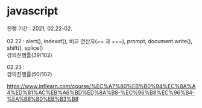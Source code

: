 # javascript
진행 기간 : 2021, 02.22-02.

02.22 : alert(), indexof(), 비교 연산자(== 과 ===), prompt, document.write(), shift(), splice() <br/> 강의진행률(39/102)

02.23 :
<br/> 강의진행률(50/102)

<!-- <img src="https://user-images.githubusercontent.com/52240990/108644528-b1deac00-74f2-11eb-9b02-e2c7b3c2fc4c.png" width="500"> -->
https://www.inflearn.com/course/%EC%A7%80%EB%B0%94%EC%8A%A4%ED%81%AC%EB%A6%BD%ED%8A%B8-%EC%96%B8%EC%96%B4-%EA%B8%B0%EB%B3%B8
